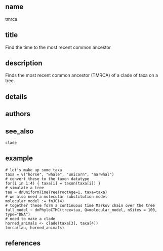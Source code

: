 ## name
tmrca
## title
Find the time to the most recent common ancestor
## description
Finds the most recent common ancestor (TMRCA) of a clade of taxa on a tree.
## details
## authors
## see_also
`clade`
## example
    # let's make up some taxa 
    taxa = v("horse", "whale", "unicorn", "narwhal")
    # convert these to the taxon datatype
    for(i in 1:4) { taxa[i] = taxon(taxa[i]) }
    # simulate a tree
    tau ~ dnUniformTimeTree(rootAge=1, taxa=taxa)
    # we also need a molecular substitution model
    molecular_model := fnJC(4)
    # together these form a continuous time Markov chain over the tree
    full_model ~ dnPhyloCTMC(tree=tau, Q=molecular_model, nSites = 100, type="DNA")
    # need to make a clade
    horned_animals <- clade(taxa[3], taxa[4])
    tmrca(tau, horned_animals)
## references
